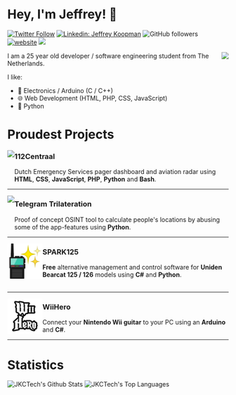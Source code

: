 # Hey, I'm Jeffrey! 👋

[![Twitter Follow](https://img.shields.io/twitter/follow/JKCTech?label=Follow)](https://twitter.com/intent/follow?screen_name=JKCTech)
[![Linkedin: Jeffrey Koopman](https://img.shields.io/badge/-Jeffrey-blue?style=flat-square&logo=Linkedin&logoColor=white&link=https://www.linkedin.com/in/jkoopman99/)](https://www.linkedin.com/in/jkoopman99/)
![GitHub followers](https://img.shields.io/github/followers/jkctech?label=Follow&style=social)
[![website](https://img.shields.io/badge/Website-46a2f1.svg?&style=flat-square&logo=Google-Chrome&logoColor=white&link=https://jkctech.nl/)](https://jkctech.nl/)
![](https://visitor-badge.glitch.me/badge?page_id=jkctech.jkctech)

<img src="https://pbs.twimg.com/profile_images/1388807545746296832/-d_AueYe_400x400.jpg" align="right" height="150">

I am a 25 year old developer / software engineering student from The Netherlands.

I like:
- 🤖 Electronics / Arduino (C / C++)
- 🌐 Web Development (HTML, PHP, CSS, JavaScript)
- 🐍 Python

# Proudest Projects

<a href="https://www.112centraal.nl/" target="_blank"><img align="left" height="80" src="https://www.112centraal.nl/images/favicon/apple-touch-icon.png"></a>
### 112Centraal
Dutch Emergency Services pager dashboard and aviation radar using **HTML**, **CSS**, **JavaScript**, **PHP**, **Python** and **Bash**.

<hr>

<a href="https://github.com/jkctech/Telegram-Trilateration" target="_blank"><img align="left" height="80" src="https://github.com/jkctech/Telegram-Trilateration/blob/125989250501acc847a17b92569a784d8b081446/_assets/solution.png"></a>
### Telegram Trilateration
Proof of concept OSINT tool to calculate people's locations by abusing some of the app-features using **Python**.
<br>

<hr>

<a href="https://github.com/jkctech/SPARK125" target="_blank"><img align="left" height="80" src="https://github.com/jkctech/SPARK125/blob/658f701a1e9527e19fe06d7c95ee9e1dd0c5a4bb/Assets/Logo.png"></a>
### SPARK125
**Free** alternative management and control software for **Uniden Bearcat 125 / 126** models using **C#** and **Python**.
<br><br>

<hr>

<a href="https://github.com/jkctech/WiiHero" target="_blank"><img align="left" height="80" src="https://github.com/jkctech/WiiHero/blob/5234930b1c8f99f7223ef6b7fec8100196cb960b/Assets/Logo/logo.png"></a>
### WiiHero
Connect your **Nintendo Wii guitar** to your PC using an **Arduino** and **C#**.

<hr>

# Statistics

<img alt="JKCTech's Github Stats" src="https://github-readme-stats.vercel.app/api/?username=jkctech&show_icons=true&count_private=true&theme=react&hide_border=true&bg_color=1F222E&title_color=F85D7F&icon_color=F8D866" height="192px"/> <img alt="JKCTech's Top Languages" src="https://github-readme-stats.vercel.app/api/top-langs/?username=jkctech&langs_count=8&layout=compact&theme=react&hide_border=true&bg_color=1F222E&title_color=F85D7F&icon_color=F8D866" height="192px"/>
